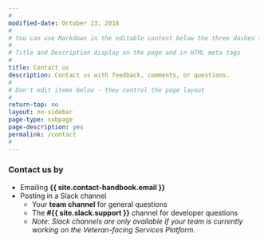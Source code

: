 ```yaml
---
#
modified-date: October 23, 2018
#
# You can use Markdown in the editable content below the three dashes (---)
#
# Title and Description display on the page and in HTML meta tags
#
title: Contact us
description: Contact us with feedback, comments, or questions.
#
# Don't edit items below - they control the page layout
#
return-top: no
layout: no-sidebar
page-type: subpage
page-description: yes
permalink: /contact
#
---
```


### Contact us by

* Emailing **{{ site.contact-handbook.email }}**
* Posting in a Slack channel
  * Your **team channel** for general questions
  * The **#{{ site.slack.support }}** channel for developer questions
  * *Note: Slack channels are only available if your team is currently working on the Veteran-facing Services Platform.*

<p>&nbsp;</p>
<p>&nbsp;</p>
<p>&nbsp;</p>
